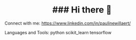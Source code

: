 <h1 align="center">### Hi there 👋</h1>

Connect with me:
https://www.linkedin.com/in/paulinewillaert/

Languages and Tools:
python  scikit_learn  tensorflow
